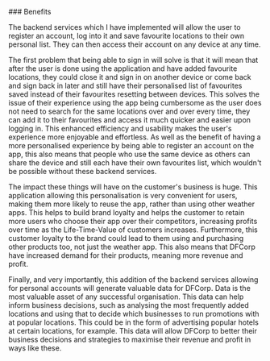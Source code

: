 ### Benefits

The backend services which I have implemented will allow the user to register an account, log into it and save favourite locations to their own personal list. They can then access their account on any device at any time. 

The first problem that being able to sign in will solve is that it will mean that after the user is done using the application and have added favourite locations, they could close it and sign in on another device or come back and sign back in later and still have their personalised list of favourites saved instead of their favourites resetting between devices. This solves the issue of their experience using the app being cumbersome as the user does not need to search for the same locations over and over every time, they can add it to their favourites and access it much quicker and easier upon logging in. This enhanced efficiency and usability makes the user's experience more enjoyable and effortless. As well as the benefit of having a more personalised experience by being able to register an account on the app, this also means that people who use the same device as others can share the device and still each have their own favourites list, which wouldn't be possible without these backend services.

The impact these things will have on the customer's business is huge. This application allowing this personalisation is very convenient for users, making them more likely to reuse the app, rather than using other weather apps. This helps to build brand loyalty and helps the customer to retain more users who choose their app over their competitors, increasing profits over time as the Life-Time-Value of customers increases. Furthermore, this customer loyalty to the brand could lead to them using and purchasing other products too, not just the weather app. This also means that DFCorp have increased demand for their products, meaning more revenue and profit. 

Finally, and very importantly, this addition of the backend services allowing for personal accounts will generate valuable data for DFCorp. Data is the most valuable asset of any successful organisation. This data can help inform business decisions, such as analysing the most frequently added locations and using that to decide which businesses to run promotions with at popular locations. This could be in the form of advertising popular hotels at certain locations, for example. This data will allow DFCorp to better their business decisions and strategies to maximise their revenue and profit in ways like these.